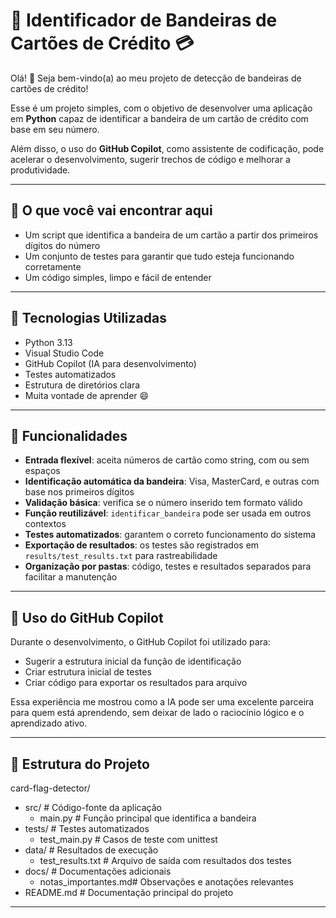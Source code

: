# 🔐 Identificador de Bandeiras de Cartões de Crédito 💳

Olá! 👋
Seja bem-vindo(a) ao meu projeto de detecção de bandeiras de cartões de crédito! 

Esse é um projeto simples, com o objetivo de desenvolver uma aplicação em **Python** capaz de identificar a bandeira de um cartão de crédito com base em seu número.

Além disso, o uso do **GitHub Copilot**, como assistente de codificação, pode acelerar o desenvolvimento, sugerir trechos de código e melhorar a produtividade.

---

## 🧠 O que você vai encontrar aqui

- Um script que identifica a bandeira de um cartão a partir dos primeiros dígitos do número
- Um conjunto de testes para garantir que tudo esteja funcionando corretamente
- Um código simples, limpo e fácil de entender

---

## 🚀 Tecnologias Utilizadas

- Python 3.13 
- Visual Studio Code  
- GitHub Copilot (IA para desenvolvimento)
- Testes automatizados
- Estrutura de diretórios clara
- Muita vontade de aprender 😄
  
---

## 🎯 Funcionalidades

- **Entrada flexível**: aceita números de cartão como string, com ou sem espaços
- **Identificação automática da bandeira**: Visa, MasterCard, e outras com base nos primeiros dígitos
- **Validação básica**: verifica se o número inserido tem formato válido
- **Função reutilizável**: `identificar_bandeira` pode ser usada em outros contextos
- **Testes automatizados**: garantem o correto funcionamento do sistema
- **Exportação de resultados**: os testes são registrados em `results/test_results.txt` para rastreabilidade
- **Organização por pastas**: código, testes e resultados separados para facilitar a manutenção

---

## 🤖 Uso do GitHub Copilot

Durante o desenvolvimento, o GitHub Copilot foi utilizado para:
- Sugerir a estrutura inicial da função de identificação
- Criar estrutura inicial de testes
- Criar código para exportar os resultados para arquivo

Essa experiência me mostrou como a IA pode ser uma excelente parceira para quem está aprendendo, sem deixar de lado o raciocínio lógico e o aprendizado ativo.

---

## 📁 Estrutura do Projeto

card-flag-detector/
- src/ # Código-fonte da aplicação
  - main.py # Função principal que identifica a bandeira
- tests/ # Testes automatizados
  - test_main.py # Casos de teste com unittest
- data/ # Resultados de execução
  - test_results.txt # Arquivo de saída com resultados dos testes
- docs/ # Documentações adicionais
  - notas_importantes.md# Observações e anotações relevantes
- README.md # Documentação principal do projeto

---
